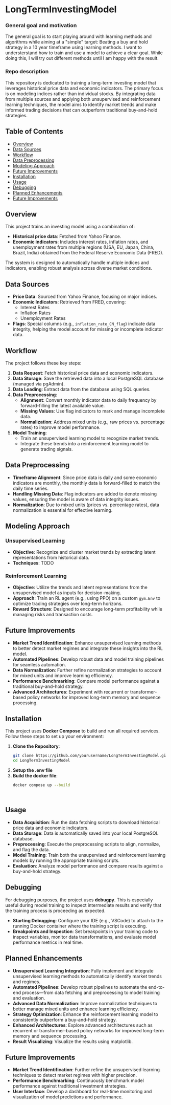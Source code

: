 # LongTermInvestingModel

### General goal and motivation
The general goal is to start playing around with learning methods and algorithms while aiming at a "simple" target: Beating a buy and hold strategy in a 10 year timeframe using learning methods. I want to understerstand how to train and use a model to achieve a clear goal. While doing this, I will try out different methods until I am happy with the result. 

### Repo description
This repository is dedicated to training a long-term investing model that leverages historical price data and economic indicators. The primary focus is on modeling indices rather than individual stocks. By integrating data from multiple sources and applying both unsupervised and reinforcement learning techniques, the model aims to identify market trends and make informed trading decisions that can outperform traditional buy-and-hold strategies.

## Table of Contents

- [Overview](#overview)
- [Data Sources](#data-sources)
- [Workflow](#workflow)
- [Data Preprocessing](#data-preprocessing)
- [Modeling Approach](#modeling-approach)
- [Future Improvements](#future-improvements)
- [Installation](#installation)
- [Usage](#usage)
- [Debugging](#debugging)
- [Planned Enhancements](#planned-enhancements)
- [Future Improvements](#future-improvements)


## Overview

This project trains an investing model using a combination of:
- **Historical price data**: Fetched from Yahoo Finance.
- **Economic indicators**: Includes interest rates, inflation rates, and unemployment rates from multiple regions (USA, EU, Japan, China, Brazil, India) obtained from the Federal Reserve Economic Data (FRED).

The system is designed to automatically handle multiple indices and indicators, enabling robust analysis across diverse market conditions.

## Data Sources

- **Price Data**: Sourced from Yahoo Finance, focusing on major indices.
- **Economic Indicators**: Retrieved from FRED, covering:
  - Interest Rates
  - Inflation Rates
  - Unemployment Rates
- **Flags**: Special columns (e.g., `inflation_rate_CN_flag`) indicate data integrity, helping the model account for missing or incomplete indicator data.

## Workflow

The project follows these key steps:

1. **Data Request**: Fetch historical price data and economic indicators.
2. **Data Storage**: Save the retrieved data into a local PostgreSQL database (managed via pgAdmin).
3. **Data Loading**: Extract data from the database using SQL queries.
4. **Data Preprocessing**:
   - **Alignment**: Convert monthly indicator data to daily frequency by forward-filling the latest available value.
   - **Missing Values**: Use flag indicators to mark and manage incomplete data.
   - **Normalization**: Address mixed units (e.g., raw prices vs. percentage rates) to improve model performance.
5. **Model Training**: 
   - Train an unsupervised learning model to recognize market trends.
   - Integrate these trends into a reinforcement learning model to generate trading signals.

## Data Preprocessing

- **Timeframe Alignment**: Since price data is daily and some economic indicators are monthly, the monthly data is forward-filled to match the daily time series.
- **Handling Missing Data**: Flag indicators are added to denote missing values, ensuring the model is aware of data integrity issues.
- **Normalization**: Due to mixed units (prices vs. percentage rates), data normalization is essential for effective learning.

## Modeling Approach

### Unsupervised Learning
- **Objective**: Recognize and cluster market trends by extracting latent representations from historical data.
- **Techniques**: 
   TODO

### Reinforcement Learning
- **Objective**: Utilize the trends and latent representations from the unsupervised model as inputs for decision-making.
- **Approach**: Train an RL agent (e.g., using PPO) on a custom `gym.Env` to optimize trading strategies over long-term horizons.
- **Reward Structure**: Designed to encourage long-term profitability while managing risks and transaction costs.

## Future Improvements

- **Market Trend Identification**: Enhance unsupervised learning methods to better detect market regimes and integrate these insights into the RL model.
- **Automated Pipelines**: Develop robust data and model training pipelines for seamless automation.
- **Data Normalization**: Further refine normalization strategies to account for mixed units and improve learning efficiency.
- **Performance Benchmarking**: Compare model performance against a traditional buy-and-hold strategy.
- **Advanced Architectures**: Experiment with recurrent or transformer-based policy networks for improved long-term memory and sequence processing.

## Installation
This project uses **Docker Compose** to build and run all required services. Follow these steps to set up your environment:

1. **Clone the Repository**:
   ```bash
   git clone https://github.com/yourusername/LongTermInvestingModel.git
   cd LongTermInvestingModel

2. **Setup the .env file**
3. **Build the docker file**:
    ```bash
   docker compose up --build




## Usage

- **Data Acquisition**: Run the data fetching scripts to download historical price data and economic indicators.
- **Data Storage**: Data is automatically saved into your local PostgreSQL database.
- **Preprocessing**: Execute the preprocessing scripts to align, normalize, and flag the data.
- **Model Training**: Train both the unsupervised and reinforcement learning models by running the appropriate training scripts.
- **Evaluation**: Analyze model performance and compare results against a buy-and-hold strategy.

## Debugging

For debugging purposes, the project uses **debugpy**. This is especially useful during model training to inspect intermediate results and verify that the training process is proceeding as expected.

- **Starting Debugging**: Configure your IDE (e.g., VSCode) to attach to the running Docker container where the training script is executing.
- **Breakpoints and Inspection**: Set breakpoints in your training code to inspect variables, monitor data transformations, and evaluate model performance metrics in real time.

## Planned Enhancements

- **Unsupervised Learning Integration**: Fully implement and integrate unsupervised learning methods to automatically identify market trends and regimes.
- **Automated Pipelines**: Develop robust pipelines to automate the end-to-end process—from data fetching and preprocessing to model training and evaluation.
- **Advanced Data Normalization**: Improve normalization techniques to better manage mixed units and enhance learning efficiency.
- **Strategy Optimization**: Enhance the reinforcement learning model to consistently outperform a buy-and-hold strategy.
- **Enhanced Architectures**: Explore advanced architectures such as recurrent or transformer-based policy networks for improved long-term memory and sequence processing.
- **Result Visualizing**: Visualize the results using matplotlib. 

## Future Improvements

- **Market Trend Identification**: Further refine the unsupervised learning techniques to detect market regimes with higher precision.
- **Performance Benchmarking**: Continuously benchmark model performance against traditional investment strategies.
- **User Interface**: Develop a dashboard for real-time monitoring and visualization of model predictions and performance.
